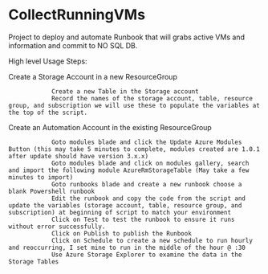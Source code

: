 # CollectRunningVMs
Project to deploy and automate Runbook that will grabs active VMs and information and commit to NO SQL DB.

High level Usage Steps:

Create a Storage Account in a new ResourceGroup
                
                Create a new Table in the Storage account
                Record the names of the storage account, table, resource group, and subscription we will use these to populate the variables at the top of the script.
                
Create an Automation Account in the existing ResourceGroup
                
                Goto modules blade and click the Update Azure Modules Button (this may take 5 minutes to complete, modules created are 1.0.1 after update should have version 3.x.x)
                Goto modules blade and click on modules gallery, search and import the following module AzureRmStorageTable (May take a few minutes to import)
                Goto runbooks blade and create a new runbook choose a blank Powershell runbook
                Edit the runbook and copy the code from the script and update the variables (storage account, table, resource group, and subscription) at beginning of script to match your environment
                Click on Test to test the runbook to ensure it runs without error successfully.
                Click on Publish to publish the Runbook
                Click on Schedule to create a new schedule to run hourly and reoccurring, I set mine to run in the middle of the hour @ :30
                Use Azure Storage Explorer to examine the data in the Storage Tables 
